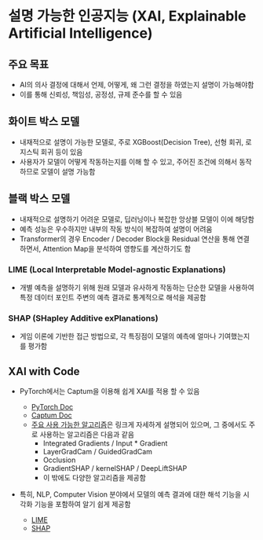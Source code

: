 # 설명 가능한 인공지능 (XAI, Explainable Artificial Intelligence)


## 주요 목표
- AI의 의사 결정에 대해서 언제, 어떻게, 왜 그런 결정을 하였는지 설명이 가능해야함
- 이를 통해 신뢰성, 책임성, 공정성, 규제 준수를 할 수 있음


## 화이트 박스 모델
- 내재적으로 설명이 가능한 모델로, 주로 XGBoost(Decision Tree), 선형 회귀, 로지스틱 회귀 등이 있음
- 사용자가 모델이 어떻게 작동하는지를 이해 할 수 있고, 주어진 조건에 의해서 동작하므로 모델이 설명 가능함


## 블랙 박스 모델
- 내재적으로 설명하기 어려운 모델로, 딥러닝이나 복잡한 앙상블 모델이 이에 해당함
- 예측 성능은 우수하지만 내부의 작동 방식이 복잡하여 설명이 어려움
- Transformer의 경우 Encoder / Decoder Block을 Residual 연산을 통해 연결하면서, Attention Map을 분석하여 영향도를 계산하기도 함

### LIME (Local Interpretable Model-agnostic Explanations)
- 개별 예측을 설명하기 위해 원래 모델과 유사하게 작동하는 단순한 모델을 사용하여 특정 데이터 포인트 주변의 예측 결과로 통계적으로 해석을 제공함

### SHAP (SHapley Additive exPlanations)
- 게임 이론에 기반한 접근 방법으로, 각 특징점이 모델의 예측에 얼마나 기여했는지를 평가함


## XAI with Code
- PyTorch에서는 Captum을 이용해 쉽게 XAI를 적용 할 수 있음
  - [PyTorch Doc](https://tutorials.pytorch.kr/recipes/recipes/Captum_Recipe.html)
  - [Captum Doc](https://captum.ai/docs/introduction)
  - [주요 사용 가능한 알고리즘](https://captum.ai/docs/algorithms_comparison_matrix#attribution-algorithm-comparison-matrix)은 링크게 자세하게 설명되어 있으며, 그 중에서도 주로 사용하는 알고리즘은 다음과 같음
    - Integrated Gradients / Input * Gradient
    - LayerGradCam / GuidedGradCam
    - Occlusion
    - GradientSHAP / kernelSHAP / DeepLiftSHAP
    - 이 밖에도 다양한 알고리즘을 제공함

- 특히, NLP, Computer Vision 분야에서 모델의 예측 결과에 대한 해석 기능을 시각화 기능을 포함하여 알기 쉽게 제공함
  - [LIME](https://github.com/marcotcr/lime)
  - [SHAP](https://shap.readthedocs.io/en/latest/index.html#)


